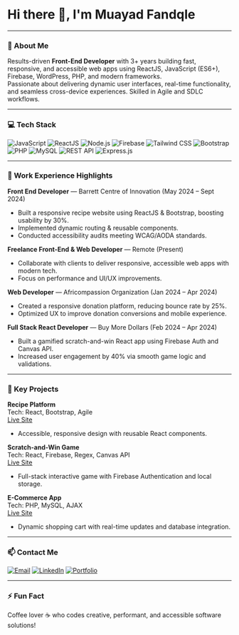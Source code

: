 # Hi there 👋, I'm Muayad Fandqle


---

### 🚀 About Me
Results-driven **Front-End Developer** with 3+ years building fast, responsive, and accessible web apps using ReactJS, JavaScript (ES6+), Firebase, WordPress, PHP, and modern frameworks.  
Passionate about delivering dynamic user interfaces, real-time functionality, and seamless cross-device experiences. Skilled in Agile and SDLC workflows.

---

### 💻 Tech Stack

<p>
  <img alt="JavaScript" src="https://img.shields.io/badge/JavaScript-F7DF1E?style=for-the-badge&logo=javascript&logoColor=black" />
  <img alt="ReactJS" src="https://img.shields.io/badge/React-20232A?style=for-the-badge&logo=react&logoColor=61DAFB" />
  <img alt="Node.js" src="https://img.shields.io/badge/Node.js-339933?style=for-the-badge&logo=node.js&logoColor=white" />
  <img alt="Firebase" src="https://img.shields.io/badge/Firebase-FFCA28?style=for-the-badge&logo=firebase&logoColor=black" />
  <img alt="Tailwind CSS" src="https://img.shields.io/badge/Tailwind_CSS-06B6D4?style=for-the-badge&logo=tailwind-css&logoColor=white" />
  <img alt="Bootstrap" src="https://img.shields.io/badge/Bootstrap-7952B3?style=for-the-badge&logo=bootstrap&logoColor=white" />
  <img alt="PHP" src="https://img.shields.io/badge/PHP-777BB4?style=for-the-badge&logo=php&logoColor=white" />
  <img alt="MySQL" src="https://img.shields.io/badge/MySQL-4479A1?style=for-the-badge&logo=mysql&logoColor=white" />
  <img alt="REST API" src="https://img.shields.io/badge/REST_API-0052CC?style=for-the-badge&logo=swagger&logoColor=white" />
  <img alt="Express.js" src="https://img.shields.io/badge/Express.js-000000?style=for-the-badge" />
</p>

---

### 💼 Work Experience Highlights

**Front End Developer** — Barrett Centre of Innovation (May 2024 – Sept 2024)  
- Built a responsive recipe website using ReactJS & Bootstrap, boosting usability by 30%.  
- Implemented dynamic routing & reusable components.  
- Conducted accessibility audits meeting WCAG/AODA standards.

**Freelance Front-End & Web Developer** — Remote (Present)  
- Collaborate with clients to deliver responsive, accessible web apps with modern tech.  
- Focus on performance and UI/UX improvements.

**Web Developer** — Africompassion Organization (Jan 2024 – Apr 2024)  
- Created a responsive donation platform, reducing bounce rate by 25%.  
- Optimized UX to improve donation conversions and mobile experience.

**Full Stack React Developer** — Buy More Dollars (Feb 2024 – Apr 2024)  
- Built a gamified scratch-and-win React app using Firebase Auth and Canvas API.  
- Increased user engagement by 40% via smooth game logic and validations.

---

### 📂 Key Projects

**Recipe Platform**  
Tech: React, Bootstrap, Agile  
[Live Site](https://template.muayadtech.ca)  
- Accessible, responsive design with reusable React components.

**Scratch-and-Win Game**  
Tech: React, Firebase, Regex, Canvas API  
[Live Site](https://buymoredollars.muayadtech.ca)  
- Full-stack interactive game with Firebase Authentication and local storage.

**E-Commerce App**  
Tech: PHP, MySQL, AJAX  
[Live Site](https://easygroceries.muayadtech.ca)  
- Dynamic shopping cart with real-time updates and database integration.

---

### 📫 Contact Me

<p>
  <a href="mailto:moayad_nashwan@yahoo.com"><img alt="Email" src="https://img.shields.io/badge/Email-D14836?style=for-the-badge&logo=gmail&logoColor=white" /></a>
  <a href="https://linkedin.com/in/muayadfandqle"><img alt="LinkedIn" src="https://img.shields.io/badge/LinkedIn-0A66C2?style=for-the-badge&logo=linkedin&logoColor=white" /></a>
  <a href="https://muayadtech.ca"><img alt="Portfolio" src="https://img.shields.io/badge/Portfolio-FF6F61?style=for-the-badge&logo=googlechrome&logoColor=white" /></a>
</p>

---

### ⚡ Fun Fact  
Coffee lover ☕ who codes creative, performant, and accessible software solutions!



